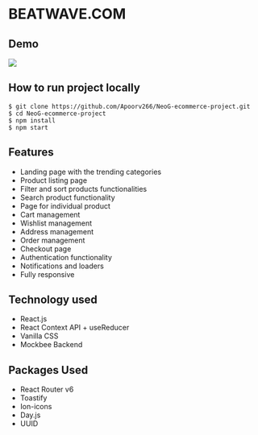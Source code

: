 # BEATWAVE.COM

## Demo

<a href="https://www.loom.com/share/9d3ed44c63df4454aee4ceb565c8532d">
    <img style="max-width:300px;" src="https://cdn.loom.com/sessions/thumbnails/9d3ed44c63df4454aee4ceb565c8532d-with-play.gif">
  </a>


## How to run project locally 

```
$ git clone https://github.com/Apoorv266/NeoG-ecommerce-project.git
$ cd NeoG-ecommerce-project
$ npm install
$ npm start
```

## Features

- Landing page with the trending categories
- Product listing page
- Filter and sort products functionalities
- Search product functionality
- Page for individual product
- Cart management
- Wishlist management
- Address management
- Order management
- Checkout page
- Authentication functionality
- Notifications and loaders
- Fully responsive

## Technology used

- React.js
- React Context API + useReducer
- Vanilla CSS
- Mockbee Backend

## Packages Used

- React Router v6
- Toastify
- Ion-icons
- Day.js
- UUID
